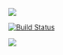 <a href="https://codeclimate.com/github/Amidery/project-lvl2-s451/maintainability"><img src="https://api.codeclimate.com/v1/badges/66b2664f97492802972c/maintainability" /></a>

[![Build Status](https://travis-ci.org/Amidery/project-lvl2-s451.svg?branch=master)](https://travis-ci.org/Amidery/project-lvl2-s451)

<a href="https://asciinema.org/a/L8g8wJRih1iRAXl6xNmuuLDQt" target="_blank"><img src="https://asciinema.org/a/L8g8wJRih1iRAXl6xNmuuLDQt.svg" /></a>
